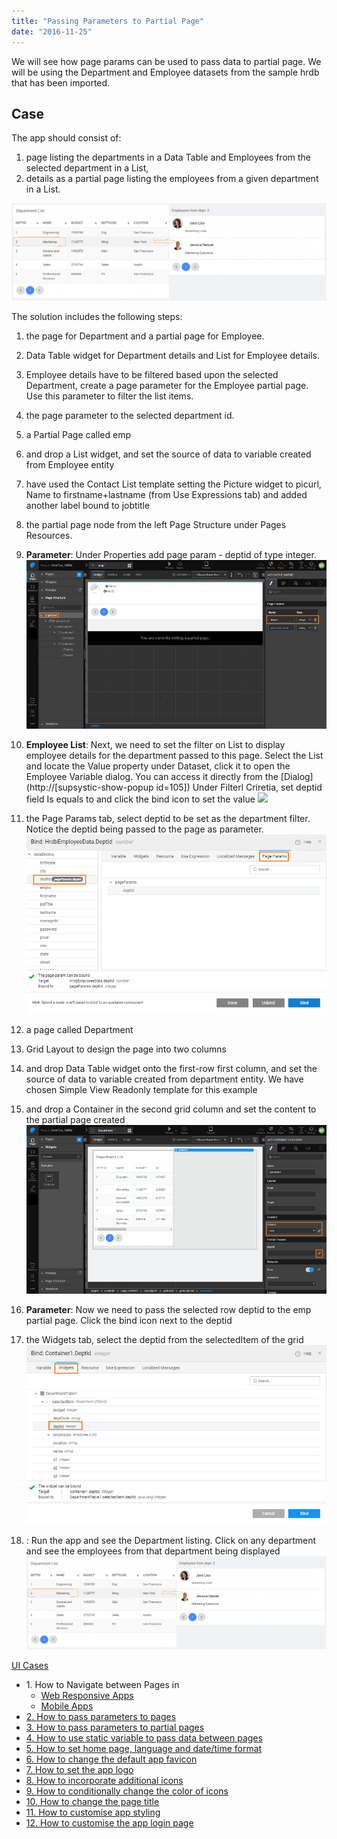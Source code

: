 ```yaml
---
title: "Passing Parameters to Partial Page"
date: "2016-11-25"
---
```


We will see how page params can be used to pass data to partial page. We will be using the Department and Employee datasets from the sample hrdb that has been imported.

## Case

The app should consist of:

1. page listing the departments in a Data Table and Employees from the selected department in a List,
2. details as a partial page listing the employees from a given department in a List.

[![](../assets/ppp_run.png)](../assets/ppp_run.png)

The solution includes the following steps:

1. the page for Department and a partial page for Employee.
2. Data Table widget for Department details and List for Employee details.
3. Employee details have to be filtered based upon the selected Department, create a page parameter for the Employee partial page. Use this parameter to filter the list items.
4. the page parameter to the selected department id.

1. a Partial Page called emp
2. and drop a List widget, and set the source of data to variable created from Employee entity
3. have used the Contact List template setting the Picture widget to picurl, Name to firstname+lastname (from Use Expressions tab) and added another label bound to jobtitle
4. the partial page node from the left Page Structure under Pages Resources.
5. **Parameter**: Under Properties add page param - deptid of type integer. [![](../assets/ppp_emp_param.png)](../assets/ppp_emp_param.png)
6. **Employee List**: Next, we need to set the filter on List to display employee details for the department passed to this page. Select the List and locate the Value property under Dataset, click it to open the Employee Variable dialog. You can access it directly from the [Dialog](http://[supsystic-show-popup id=105]) Under Filterl Criretia, set deptid field Is equals to and click the bind icon to set the value [![](http://pm.wavemaker.com../assets/ppp_emp_lvdata.png)](http://pm.wavemaker.com../assets/ppp_emp_lvdata.png)
7. the Page Params tab, select deptid to be set as the department filter. Notice the deptid being passed to the page as parameter. [![](../assets/ppp_emp_lvbind.png)](../assets/ppp_emp_lvbind.png)
8. a page called Department
9. Grid Layout to design the page into two columns
10. and drop Data Table widget onto the first-row first column, and set the source of data to variable created from department entity. We have chosen Simple View Readonly template for this example
11. and drop a Container in the second grid column and set the content to the partial page created [![](../assets/ppp_design.png)](../assets/ppp_design.png)
12. **Parameter**: Now we need to pass the selected row deptid to the emp partial page. Click the bind icon next to the deptid
13. the Widgets tab, select the deptid from the selectedItem of the grid [![](../assets/ppp_parambind.png)](../assets/ppp_parambind.png)
14. : Run the app and see the Department listing. Click on any department and see the employees from that department being displayed [![ppp_run](../assets/ppp_run.png)](../assets/ppp_run.png)

[UI Cases](/learn/app-development/ui-design/use-cases-ui-design/)

- 1\. How to Navigate between Pages in
    - [Web Responsive Apps](/learn/responsive-web/web-ui-design/#page-navigation)
    - [Mobile Apps](/learn/hybrid-mobile/mobile-page-concepts/#page-navigation-actions)
- [2\. How to pass parameters to pages](/learn/how-tos/passing-parameters-pages/)
- [3\. How to pass parameters to partial pages](/learn/how-tos/passing-parameters-partial-page/)
- [4\. How to use static variable to pass data between pages](/learn/how-tos/use-static-variable-pass-data-pages/)
- [5\. How to set home page, language and date/time format](/learn/how-tos/setting-language-date-format/)
- [6\. How to change the default app favicon](/learn/how-tos/changing-default-favicon/)
- [7\. How to set the app logo](/learn/how-tos/changing-app-logo/)
- [8\. How to incorporate additional icons](/learn/how-tos/incorporating-additional-icons/)
- [9\. How to conditionally change the color of icons](/learn/how-tos/displaying-icon-color-based-upon-condition/)
- [10\. How to change the page title](/learn/how-tos/changing-page-title/)
- [11\. How to customise app styling](/learn/how-tos/customise-app-style/)
- [12\. How to customise the app login page](/learn/how-tos/customise-login-page/)
